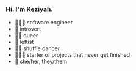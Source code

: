 ### Hi. I'm Keziyah.

<!--
**Keziyah/Keziyah** is a ✨ _special_ ✨ repository because its `README.md` (this file) appears on your GitHub profile.

Here are some ideas to get you started:

- 🔭 I’m currently working on ...
- 🌱 I’m currently learning ...
- 👯 I’m looking to collaborate on ...
- 🤔 I’m looking for help with ...
- 💬 Ask me about ...
- 📫 How to reach me: ...
- 😄 Pronouns: ...
- ⚡ Fun fact: ...
-->

- 👩🏾‍💻 software engineer
- 🤫 introvert
- 🏳️‍🌈 queer
- 🌹 leftist
- 💃🏾 shuffle dancer
- 🤦🏾‍♀️ starter of projects that never get finished
- 💜 she/her, they/them
